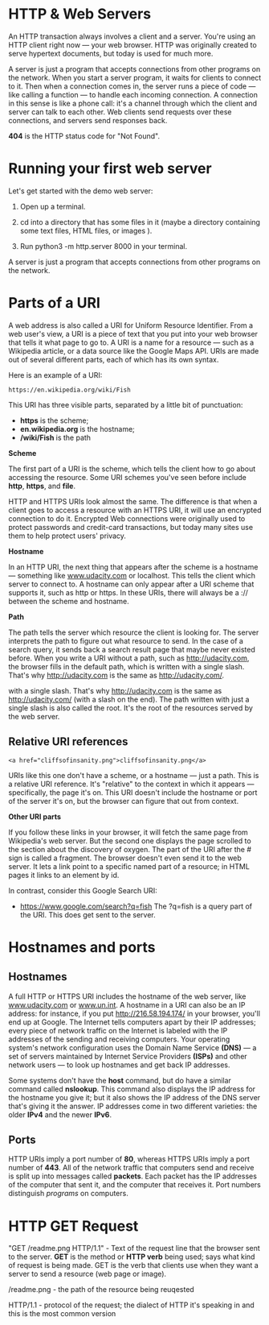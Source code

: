 # HTTP & Web Servers
An HTTP transaction always involves a client and a server. You're using an HTTP client right now — your web browser. HTTP was originally created to serve hypertext documents, but today is used for much more.

A server is just a program that accepts connections from other programs on the network. When you start a server program, it waits for clients to connect to it. Then when a connection comes in, the server runs a piece of code — like calling a function — to handle each incoming connection. A connection in this sense is like a phone call: it's a channel through which the client and server can talk to each other. Web clients send requests over these connections, and servers send responses back.

**404** is the HTTP status code for "Not Found".

# Running your first web server

Let's get started with the demo web server:

1) Open up a terminal.

2) cd into a directory that has some files in it (maybe a directory containing some text files, HTML files, or images ).

3) Run python3 -m http.server 8000 in your terminal.

A server is just a program that accepts connections from other programs on the network.

# Parts of a URI
A web address is also called a URI for Uniform Resource Identifier. From a web user's view, a URI is a piece of text that you put into your web browser that tells it what page to go to. A URI is a name for a resource — such as a Wikipedia article, or a data source like the Google Maps API. URIs are made out of several different parts, each of which has its own syntax.

Here is an example of a URI: 

~~~ 
https://en.wikipedia.org/wiki/Fish
~~~
This URI has three visible parts, separated by a little bit of punctuation:

  * **https** is the scheme;
  * **en.wikipedia.org** is the hostname;
  * **/wiki/Fish** is the path
  
**Scheme**

The first part of a URI is the scheme, which tells the client how to go about accessing the resource. Some URI schemes you've seen before include **http**, **https**, and **file**.
  
HTTP and HTTPS URIs look almost the same. The difference is that when a client goes to access a resource with an HTTPS URI, it will use an encrypted connection to do it. Encrypted Web connections were originally used to protect passwords and credit-card transactions, but today many sites use them to help protect users' privacy.

**Hostname**

In an HTTP URI, the next thing that appears after the scheme is a hostname — something like www.udacity.com or localhost. This tells the client which server to connect to. A hostname can only appear after a URI scheme that supports it, such as http or https. In these URIs, there will always be a :// between the scheme and hostname.

**Path**

The path tells the server which resource the client is looking for. The server interprets the path to figure out what resource to send. In the case of a search query, it sends back a search result page that maybe never existed before. When you write a URI without a path, such as http://udacity.com, the browser fills in the default path, which is written with a single slash. That's why http://udacity.com is the same as http://udacity.com/.

with a single slash. That's why http://udacity.com is the same as http://udacity.com/ (with a slash on the end). The path written with just a single slash is also called the root. It's the root of the resources served by the web server. 
## Relative URI references
~~~
<a href="cliffsofinsanity.png">cliffsofinsanity.png</a>
~~~
URIs like this one don't have a scheme, or a hostname — just a path. This is a relative URI reference. It's "relative" to the context in which it appears — specifically, the page it's on. This URI doesn't include the hostname or port of the server it's on, but the browser can figure that out from context. 

**Other URI parts**

If you follow these links in your browser, it will fetch the same page from Wikipedia's web server. But the second one displays the page scrolled to the section about the discovery of oxygen. The part of the URI after the # sign is called a fragment. The browser doesn't even send it to the web server. It lets a link point to a specific named part of a resource; in HTML pages it links to an element by id.

In contrast, consider this Google Search URI:

 * https://www.google.com/search?q=fish
The ?q=fish is a query part of the URI. This does get sent to the server.
# Hostnames and ports
## Hostnames
A full HTTP or HTTPS URI includes the hostname of the web server, like www.udacity.com or www.un.int. A hostname in a URI can also be an IP address: for instance, if you put http://216.58.194.174/ in your browser, you'll end up at Google. The Internet tells computers apart by their IP addresses; every piece of network traffic on the Internet is labeled with the IP addresses of the sending and receiving computers. Your operating system's network configuration uses the Domain Name Service **(DNS)** — a set of servers maintained by Internet Service Providers **(ISPs)** and other network users — to look up hostnames and get back IP addresses.

Some systems don't have the **host** command, but do have a similar command called **nslookup**. This command also displays the IP address for the hostname you give it; but it also shows the IP address of the DNS server that's giving it the answer.
IP addresses come in two different varieties: the older **IPv4** and the newer **IPv6**.

## Ports

HTTP URIs imply a port number of **80**, whereas HTTPS URIs imply a port number of **443**. All of the network traffic that computers send and receive is split up into messages called **packets**. Each packet has the IP addresses of the computer that sent it, and the computer that receives it. Port numbers distinguish *programs* on computers.

# HTTP GET Request

"GET /readme.png HTTP/1.1" - Text of the request line that the browser sent to the server.
**GET** is the method or **HTTP verb** being used; says what kind of request is being made. GET is the verb that clients use when they want a server to send a resource (web page or image).

/readme.png - the path of the resource being reuqested

HTTP/1.1 - protocol of the request; the dialect of HTTP it's speaking in and this is the most common version
